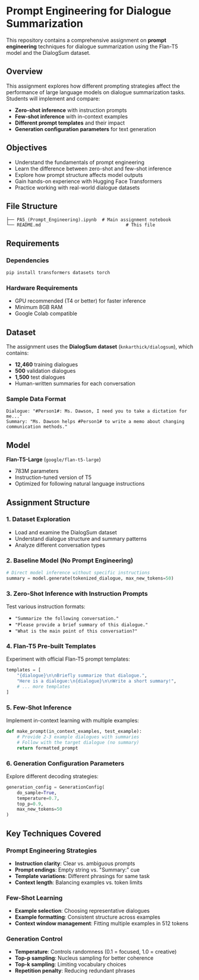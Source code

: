 # Prompt Engineering for Dialogue Summarization

This repository contains a comprehensive assignment on **prompt engineering** techniques for dialogue summarization using the Flan-T5 model and the DialogSum dataset.

##  Overview

This assignment explores how different prompting strategies affect the performance of large language models on dialogue summarization tasks. Students will implement and compare:

- **Zero-shot inference** with instruction prompts
- **Few-shot inference** with in-context examples
- **Different prompt templates** and their impact
- **Generation configuration parameters** for text generation

## Objectives


- Understand the fundamentals of prompt engineering
- Learn the difference between zero-shot and few-shot inference
- Explore how prompt structure affects model outputs
- Gain hands-on experience with Hugging Face Transformers
- Practice working with real-world dialogue datasets

##  File Structure

```
├── PA5_(Prompt_Engineering).ipynb  # Main assignment notebook
└── README.md                                # This file
```

##  Requirements

### Dependencies
```bash
pip install transformers datasets torch
```

### Hardware Requirements
- GPU recommended (T4 or better) for faster inference
- Minimum 8GB RAM
- Google Colab compatible

##  Dataset

The assignment uses the **DialogSum dataset** (`knkarthick/dialogsum`), which contains:
- **12,460** training dialogues
- **500** validation dialogues  
- **1,500** test dialogues
- Human-written summaries for each conversation

### Sample Data Format
```
Dialogue: "#Person1#: Ms. Dawson, I need you to take a dictation for me..."
Summary: "Ms. Dawson helps #Person1# to write a memo about changing communication methods."
```

##  Model

**Flan-T5-Large** (`google/flan-t5-large`)
- 783M parameters
- Instruction-tuned version of T5
- Optimized for following natural language instructions

##  Assignment Structure

### 1. Dataset Exploration
- Load and examine the DialogSum dataset
- Understand dialogue structure and summary patterns
- Analyze different conversation types

### 2. Baseline Model (No Prompt Engineering)
```python
# Direct model inference without specific instructions
summary = model.generate(tokenized_dialogue, max_new_tokens=50)
```

### 3. Zero-Shot Inference with Instruction Prompts
Test various instruction formats:
- `"Summarize the following conversation."`
- `"Please provide a brief summary of this dialogue."`
- `"What is the main point of this conversation?"`

### 4. Flan-T5 Pre-built Templates
Experiment with official Flan-T5 prompt templates:
```python
templates = [
    "{dialogue}\n\nBriefly summarize that dialogue.",
    "Here is a dialogue:\n{dialogue}\n\nWrite a short summary!",
    # ... more templates
]
```

### 5. Few-Shot Inference
Implement in-context learning with multiple examples:
```python
def make_prompt(in_context_examples, test_example):
    # Provide 2-3 example dialogues with summaries
    # Follow with the target dialogue (no summary)
    return formatted_prompt
```

### 6. Generation Configuration Parameters
Explore different decoding strategies:
```python
generation_config = GenerationConfig(
    do_sample=True,
    temperature=0.7,
    top_p=0.9,
    max_new_tokens=50
)
```



##  Key Techniques Covered

### Prompt Engineering Strategies
- **Instruction clarity**: Clear vs. ambiguous prompts
- **Prompt endings**: Empty string vs. "Summary:" cue
- **Template variations**: Different phrasings for same task
- **Context length**: Balancing examples vs. token limits

### Few-Shot Learning
- **Example selection**: Choosing representative dialogues
- **Example formatting**: Consistent structure across examples
- **Context window management**: Fitting multiple examples in 512 tokens

### Generation Control
- **Temperature**: Controls randomness (0.1 = focused, 1.0 = creative)
- **Top-p sampling**: Nucleus sampling for better coherence
- **Top-k sampling**: Limiting vocabulary choices
- **Repetition penalty**: Reducing redundant phrases

